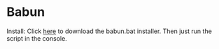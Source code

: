 # Babun

Install:
Click [here](https://github.com/reficio/babun/raw/master/babun.bat)  to download the babun.bat installer. Then just run the script in the console.
